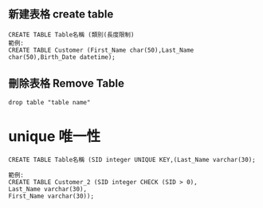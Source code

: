 ## 新建表格 create table

```
CREATE TABLE Table名稱 (類別(長度限制)
範例:
CREATE TABLE Customer (First_Name char(50),Last_Name char(50),Birth_Date datetime);
```
## 刪除表格 Remove Table
```
drop table "table name"

```
# unique 唯一性
```
CREATE TABLE Table名稱 (SID integer UNIQUE KEY,(Last_Name varchar(30);

範例:
CREATE TABLE Customer_2 (SID integer CHECK (SID > 0),
Last_Name varchar(30),
First_Name varchar(30));
```

